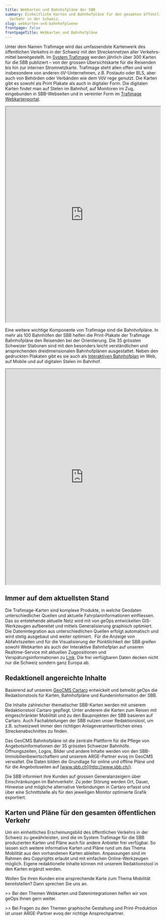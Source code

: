 ```yaml
---
title: Webkarten und Bahnhofpläne der SBB
summary: Einheitliche Karten und Bahnhofpläne für den gesamten öffentlichen
  Verkehr in der Schweiz.
slug: webkarten-und-bahnhofplaene
frontpage: false
frontpageTitle: Webkarten und Bahnhofpläne
---
```

Unter dem Namen Trafimage wird das um­fassendste Kartenwerk des öffentlichen Ver­kehrs in der Schweiz mit den Strecken­netzen aller Ver­kehrs­mittel bereitgestellt. Im [System Trafimage](http://trafimage.ch/) werden jährlich über 300 Karten für die SBB publiziert – von der grossen Übersichtskarte für die Reisenden bis hin zur internen Stromnetzkarte. Trafimage steht allen offen und wird insbesondere von anderen öV-Unternehmen, z.B. Postauto oder BLS, aber auch von Behörden oder Verbänden wie dem VöV rege genutzt. Die Karten gibt es sowohl als Print Plakate als auch in digitaler Form. Die digitalen Karten findet man auf Stelen im Bahnhof, auf Monitoren im Zug, eingebunden in SBB-Webseiten und in vereinter Form im [Trafimage Webkartenportal](https://maps.trafimage.ch/).

<iframe src="https://maps2.trafimage.ch/ch.sbb.netzkarte?baselayers=ch.sbb.netzkarte,ch.sbb.netzkarte.dark,ch.sbb.netzkarte.luftbild.group,ch.sbb.netzkarte.landeskarte,ch.sbb.netzkarte.landeskarte.grau&lang=de&layers=ch.sbb.puenktlichkeit-all&x=911407.59&y=5936816.15&z=9" width="100%" height="700" title="Tacker Webkarten Portal"></iframe>

Eine weitere wichtige Komponente von Trafimage sind die Bahnhofpläne. In mehr als 100 Bahnhöfen der SBB helfen die Print-Plakate der Trafimage Bahnhofpläne den Reisenden bei der Orientierung. Die 35 grössten Schweizer Stationen sind mit den besonders leicht verständlichen und ansprechenden dreidimensionalen Bahnhofplänen ausgestattet. Neben den gedruckten Plakaten gibt es sie auch als [Interaktiven Bahnhofplan](https://plans.trafimage.ch/) im Web, auf Mobile und auf digitalen Stelen im Bahnhof.

<iframe src="https://plans.trafimage.ch/zuerich-hb?layer=zurich_aussenplan&x=683159.61&y=248087.52&z=19.102218578087573" width="100%" height="700" title="Tacker Webkarten Portal"></iframe>

## Immer auf dem aktuellsten Stand

Die Trafimage-Karten sind komplexe Produkte, in welche Geodaten unterschiedlicher Quellen und aktuelle Fahrplaninformationen einfliessen. Das so entstehende aktuelle Netz wird mit von geOps entwickelten GIS-Werkzeugen aufbereitet und mittels Generalisierung graphisch optimiert. Die Datenintegration aus unterschiedlichen Quellen erfolgt automatisch und wird stetig ausgebaut und weiter optimiert.  Für die Anzeige von Abfahrtszeiten und für die Visualisierung der Pünktlichkeit der SBB greifen sowohl Webkarten als auch der Interaktive Bahnhofplan auf unseren Realtime-Service mit aktuellen Zugpositionen und Verspätungsinformationen zu [Link](https://confluence.geops.ch/pages/createpage.action?spaceKey=GEOPSWEB2021&title=Link&linkCreation=true&fromPageId=58329126). Die frei verfügbaren Daten decken nicht nur die Schweiz sondern ganz Europa ab.

## Redaktionell angereichte Inhalte

Basierend auf unserem [GeoCMS Cartaro](https://confluence.geops.ch/pages/createpage.action?spaceKey=GEOPSWEB2021&title=GeoCMS+Cartaro&linkCreation=true&fromPageId=58329126) entwickelt und betreibt geOps die Redaktionstools für Karten, Bahnhofpläne und Kundeninformation der SBB.

Die Inhalte zahlreicher thematischer SBB-Karten werden mit unserem Redaktionstool Cartaro gepflegt. Unter anderem die Karten zum Reisen mit eingeschränkter Mobilität und zu den Bauprojekten der SBB basieren auf Cartaro. Auch Fachabteilungen der SBB nutzen unser Redaktionstool, um z.B. schweizweit immer den richtigen Anlageverantwortlichen eines Streckenabschnittes zu finden.

Das GeoCMS Bahnhofpläne ist die zentrale Plattform für die Pflege von Angebotsinformationen der 35 grössten Schweizer Bahnhöfe. Öffnungszeiten, Logos, Bilder und andere Inhalte werden von den SBB-Immobilienbewirtschaftern und unserem ARGE-Partner evoq im GeoCMS verwaltet. Die Daten bilden die Grundlage für online und offline Pläne und für die Angebotsseiten auf [www.sbb.ch](http://www.sbb.ch/).

Die SBB informiert ihre Kunden auf grossen Generalanzeigern über Einschränkungen im Bahnverkehr. Zu jeder Störung werden Ort, Dauer, Hinweise und mögliche alternative Verbindungen in Cartaro erfasst und über eine Schnittstelle als für den jeweiligen Monitor optimierte Grafik exportiert.

## Karten und Pläne für den gesamten öffentlichen Verkehr

Um ein einheitliches Erscheinungsbild des öffentlichen Verkehrs in der Schweiz zu gewährleisten, sind die im System Trafimage für die SBB produzierten Karten und Pläne auch für andere Anbieter frei verfügbar. So lassen sich weitere informative Karten und Pläne rund um das Thema Mobilität aus den vorhandenen Karten ableiten. Anpassungen sind im Rahmen des Copyrights erlaubt und mit einfachen Online-Werkzeugen möglich. Eigene redaktionelle Inhalte können mit unserem Redaktionstool in den Karten ergänzt werden.

Wollen Sie ihren Kunden eine ansprechende Karte zum Thema Mobilität bereitstellen? Dann sprechen Sie uns an.

\>> Bei den Themen Webkarten und Datenintegrationen helfen wir von geOps Ihnen gern weiter.

\>> Bei Fragen zu den Themen graphische Gestaltung und Print-Produktion ist unser ARGE-Partner evoq der richtige Ansprechpartner.